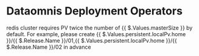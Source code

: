 # Dataomnis Deployment Operators

redis cluster requires PV twice the number of {{ $.Values.masterSize }} by default.
For example, please create {{ $.Values.persistent.localPv.home }}/{{ $.Release.Name }}/01,{{ $.Values.persistent.localPv.home }}/{{ $.Release.Name }}/02 in advance
